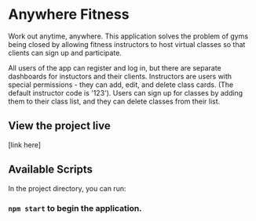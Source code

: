 # Anywhere Fitness
Work out anytime, anywhere. This application solves the problem of gyms being closed by allowing fitness instructors to host virtual classes so that clients can sign up and participate.

All users of the app can register and log in, but there are separate dashboards for instuctors and their clients.
Instructors are users with special permissions - they can add, edit, and delete class cards. (The default instructor code is '123').
Users can sign up for classes by adding them to their class list, and they can delete classes from their list. 

## View the project live
[link here]

## Available Scripts

In the project directory, you can run:

### `npm start` to begin the application.
